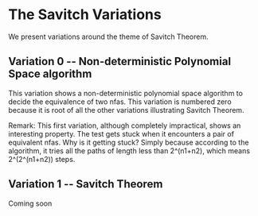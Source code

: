 The Savitch Variations
======================

We present variations around the theme of Savitch Theorem.

Variation 0 -- Non-deterministic Polynomial Space algorithm
-----------------------------------------------------------

This variation shows a non-deterministic polynomial space algorithm to
decide the equivalence of two nfas.  This variation is numbered zero
because it is root of all the other variations illustrating Savitch
Theorem.


Remark: This first variation, although completely impractical, shows
an interesting property. The test gets stuck when it encounters a pair
of equivalent nfas. Why is it getting stuck? Simply because
according to the algorithm, it tries all the paths of length less
than 2^(n1+n2), which means 2^(2^(n1+n2)) steps.

Variation 1 -- Savitch Theorem
------------------------------

Coming soon
